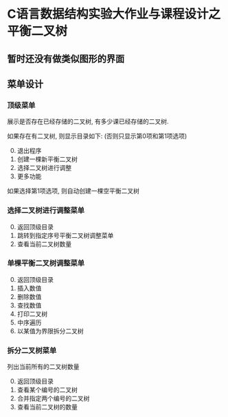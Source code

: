 # C语言数据结构实验大作业与课程设计之平衡二叉树

## 暂时还没有做类似图形的界面

## 菜单设计

### 顶级菜单

展示是否存在已经存储的二叉树, 有多少课已经存储的二叉树.

如果存在有二叉树, 则显示目录如下: (否则只显示第0项和第1项选项)

0. 退出程序
1. 创建一棵新平衡二叉树
2. 选择二叉树进行调整
3. 更多功能

如果选择第1项选项, 则自动创建一棵空平衡二叉树

### 选择二叉树进行调整菜单

0. 返回顶级目录
1. 跳转到指定序号平衡二叉树调整菜单
2. 查看当前二叉树数量

### 单棵平衡二叉树调整菜单

0. 返回顶级目录
1. 插入数值
2. 删除数值
3. 查找数值
4. 打印二叉树
5. 中序遍历
6. 以某值为界限拆分二叉树

### 拆分二叉树菜单

列出当前所有的二叉树数量

0. 返回顶级目录
1. 查看某个编号的二叉树
2. 合并指定两个编号的二叉树
3. 查看当前二叉树的数量
